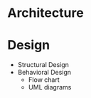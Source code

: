 
# Architecture

# Design 
 * Structural Design
 * Behavioral Design
   * Flow chart
   * UML diagrams